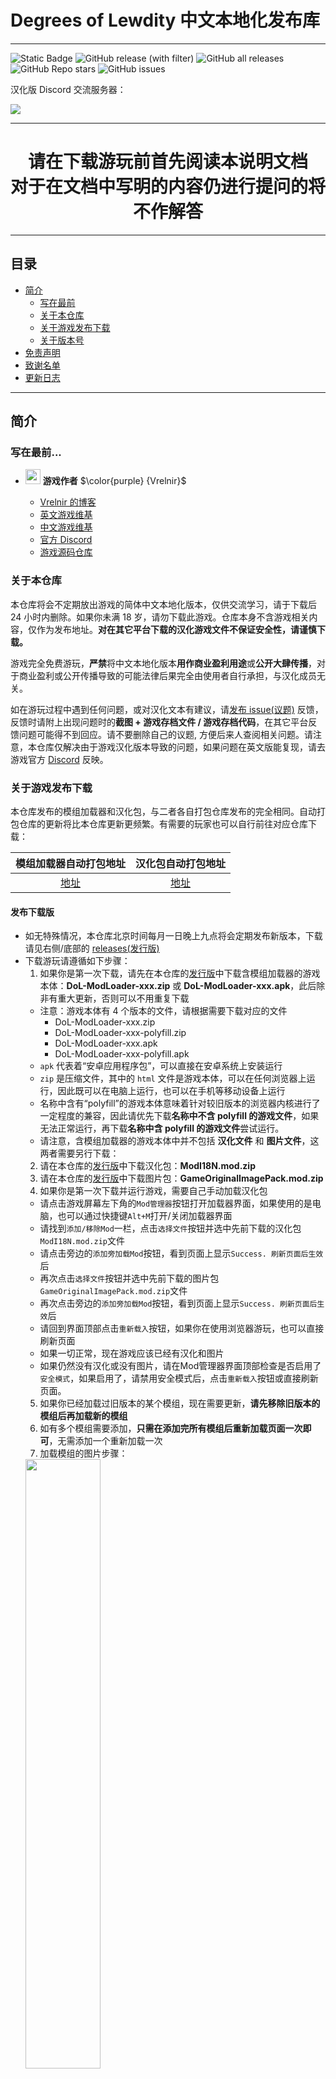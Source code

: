 # Degrees of Lewdity 中文本地化发布库

---
![Static Badge](https://img.shields.io/badge/Author-Vrelnir-purple?link=https%3A%2F%2Fvrelnir.blogspot.com%2F)
![GitHub release (with filter)](https://img.shields.io/github/v/release/Eltirosto/Degrees-of-Lewdity-Chinese-Localization?link=https%3A%2F%2Fgithub.com%2FEltirosto%2FDegrees-of-Lewdity-Chinese-Localization%2Freleases%2Flatest)
![GitHub all releases](https://img.shields.io/github/downloads/Eltirosto/Degrees-of-Lewdity-Chinese-Localization/total?link=https%3A%2F%2Fgithub.com%2FEltirosto%2FDegrees-of-Lewdity-Chinese-Localization%2Freleases%2Flatest)
![GitHub Repo stars](https://img.shields.io/github/stars/Eltirosto/Degrees-of-Lewdity-Chinese-Localization)
![GitHub issues](https://img.shields.io/github/issues-raw/Eltirosto/Degrees-of-Lewdity-Chinese-Localization)

汉化版 Discord 交流服务器：

[![](https://dcbadge.vercel.app/api/server/jVeyxwzkCt)](https://discord.gg/jVeyxwzkCt)

---

<div align="center">

# 请在下载游玩前首先阅读本说明文档<br>对于在文档中写明的内容仍进行提问的将不作解答

</div>

---

## 目录

* [简介](#简介)
  * [写在最前](#写在最前)
  * [关于本仓库](#关于本仓库)
  * [关于游戏发布下载](#关于游戏发布下载)
  * [关于版本号](#关于版本号)
* [免责声明](#免责声明)
* [致谢名单](#致谢名单)
* [更新日志](#更新日志)

---

## 简介
### 写在最前...
- <img decoding="async" src="https://gitgud.io/uploads/-/system/user/avatar/9096/avatar.png" width="24" alt=""> <b>游戏作者</b> $\color{purple} {Vrelnir}$

  - [Vrelnir 的博客][blog]
  - [英文游戏维基][wiki-en]
  - [中文游戏维基][wiki-cn]
  - [官方 Discord][discord]
  - [游戏源码仓库][gitgud]

### 关于本仓库

本仓库将会不定期放出游戏的简体中文本地化版本，仅供交流学习，请于下载后 24 小时内删除。如果你未满 18 岁，请勿下载此游戏。仓库本身不含游戏相关内容，仅作为发布地址。**对在其它平台下载的汉化游戏文件不保证安全性，请谨慎下载。**

游戏完全免费游玩，**严禁**将中文本地化版本**用作商业盈利用途**或**公开大肆传播**，对于商业盈利或公开传播导致的可能法律后果完全由使用者自行承担，与汉化成员无关。

如在游玩过程中遇到任何问题，或对汉化文本有建议，请[发布 issue(议题)][issues] 反馈，反馈时请附上出现问题时的**截图 + 游戏存档文件 / 游戏存档代码**，在其它平台反馈问题可能得不到回应。请不要删除自己的议题, 方便后来人查阅相关问题。请注意，本仓库仅解决由于游戏汉化版本导致的问题，如果问题在英文版能复现，请去游戏官方 [Discord][discord] 反映。

### 关于游戏发布下载

本仓库发布的模组加载器和汉化包，与二者各自打包仓库发布的完全相同。自动打包仓库的更新将比本仓库更新更频繁。有需要的玩家也可以自行前往对应仓库下载：

|    模组加载器自动打包地址    |    汉化包自动打包地址     |
|:---------------------:|:----------------:|
| [地址][modloader-build] | [地址][i18n-build] |

#### 发布下载版
- 如无特殊情况，本仓库北京时间每月一日晚上九点将会定期发布新版本，下载请见右侧/底部的 [releases(发行版)][releases-latest]
- 下载游玩请遵循如下步骤：
  1. 如果你是第一次下载，请先在本仓库的[发行版][releases-latest]中下载含模组加载器的游戏本体：__DoL-ModLoader-xxx.zip__ 或 __DoL-ModLoader-xxx.apk__，此后除非有重大更新，否则可以不用重复下载
    - 注意：游戏本体有 4 个版本的文件，请根据需要下载对应的文件
      - DoL-ModLoader-xxx.zip
      - DoL-ModLoader-xxx-polyfill.zip
      - DoL-ModLoader-xxx.apk
      - DoL-ModLoader-xxx-polyfill.apk
    - `apk` 代表着“安卓应用程序包”，可以直接在安卓系统上安装运行
    - `zip` 是压缩文件，其中的 `html` 文件是游戏本体，可以在任何浏览器上运行，因此既可以在电脑上运行，也可以在手机等移动设备上运行
    - 名称中含有“polyfill”的游戏本体意味着针对较旧版本的浏览器内核进行了一定程度的兼容，因此请优先下载**名称中不含 polyfill 的游戏文件**，如果无法正常运行，再下载**名称中含 polyfill 的游戏文件**尝试运行。
    - 请注意，含模组加载器的游戏本体中并不包括 __汉化文件__ 和 __图片文件__，这两者需要另行下载：
  2. 请在本仓库的[发行版][releases-latest]中下载汉化包：__ModI18N.mod.zip__
  3. 请在本仓库的[发行版][releases-latest]中下载图片包：__GameOriginalImagePack.mod.zip__
  4. 如果你是第一次下载并运行游戏，需要自己手动加载汉化包
    - 请点击游戏屏幕左下角的`Mod管理器`按钮打开加载器界面，如果使用的是电脑，也可以通过快捷键`Alt+M`打开/关闭加载器界面
    - 请找到`添加/移除Mod`一栏，点击`选择文件`按钮并选中先前下载的汉化包`ModI18N.mod.zip`文件
    - 请点击旁边的`添加旁加载Mod`按钮，看到页面上显示`Success. 刷新页面后生效`后
    - 再次点击`选择文件`按钮并选中先前下载的图片包`GameOriginalImagePack.mod.zip`文件
    - 再次点击旁边的`添加旁加载Mod`按钮，看到页面上显示`Success. 刷新页面后生效`后
    - 请回到界面顶部点击`重新载入`按钮，如果你在使用浏览器游玩，也可以直接刷新页面
    - 如果一切正常，现在游戏应该已经有汉化和图片
    - 如果仍然没有汉化或没有图片，请在Mod管理器界面顶部检查是否启用了`安全模式`，如果启用了，请禁用安全模式后，点击`重新载入`按钮或直接刷新页面。
  5. 如果你已经加载过旧版本的某个模组，现在需要更新，__请先移除旧版本的模组后再加载新的模组__
  6. 如有多个模组需要添加，__只需在添加完所有模组后重新加载页面一次即可__，无需添加一个重新加载一次
  7. 加载模组的图片步骤：<br>
  <img src=".data/1.jpg" width="50%" />
  <img src=".data/2.jpg" width="50%" />
  <img src=".data/3.jpg" width="50%" />


#### 在线游玩版
- 游戏发布时会自动部署到 [GitHub Pages][ghpages]
- 注意:
  - 在线版默认会自动加载汉化包与图片包，目前无法卸载
  - 在线版也可以从你的电脑/手机等设备**本地加载其它模组**，加载方法同[发布下载版](#发布下载版)中的第三步

### 关于版本号
汉化版本号的基本结构是 `chs-x.y.z`，如 `chs-1.7.1a`

游戏版本号的基本结构是 `{游戏版本号}-chs-{汉化版本号}`，如 `0.4.1.7-chs-1.7.1a`

汉化版本号的修改遵循如下规则：
1. `a` / `b` / `r` 分别代表：
  - `alpha`: 当前翻译率达到 100%, 可能有漏提取的文本，润色不充分
  - `beta`: 当前翻译率达到 100%, 没有漏提取的文本，润色不充分
  - `release`: 当前翻译率达到 100%, 没有漏提取的文本，已经充分润色
2. 如果游戏版本号发生破坏性更新：如 `0.4.1` => `0.4.2`, 或 `0.4` -> `0.5`，则汉化版本号重置，如：
  - `0.4.1.7-chs-1.7.1a` => `0.4.2.4-chs-1.0.0a`
3. 如果游戏版本号发生小修小补更新：如 `0.4.1.6` => `0.4.1.7`, 或 `0.4.2.0` => `0.4.2.5`，则汉化版本号第一位加一，如：
  - `0.4.2.4-chs-1.0.0a` => `0.4.2.5-chs-2.0.0-a`
4. 每月一号晚九点定期更新，则汉化版本号第二位加一，如：
  - `0.4.1.7-chs-1.6.0a` => `0.4.1.7-chs-1.7.0a`
5. 出现了导致游戏无法继续进行的恶性问题而临时更新，则汉化版本号末位加一，如：
  - `0.4.1.7-chs-1.7.0a` => `0.4.1.7-chs-1.7.1a`

### Star 数

[![Star History Chart](https://api.star-history.com/svg?repos=Eltirosto/Degrees-of-Lewdity-Chinese-Localization&type=Date)](https://star-history.com/#Eltirosto/Degrees-of-Lewdity-Chinese-Localization&Date)

---

## 免责声明

1. 汉化组认可且负责的汉化版唯一发布渠道为 GitHub（即本仓库），其余渠道均不受认可，汉化组也不对来自其他渠道的汉化版本出现或造成的问题负责。自非官方 GitHub 渠道获取的汉化版可能会被篡改，可能会造成不可预料的后果，请务必以 GitHub 渠道发布的汉化版为准。我们可能不会接受使用非官方发布版本的内容反馈。
2. 汉化组不对任何修改后的汉化版本负责，包括但不限于修改游戏本体 html 文件，使用可能改变游戏内容的模组，使用他人发布的整合包等；汉化组也不会为任何第三方发布的模组版/修改版/魔改版/整合包等背书或担保。请在反馈问题前检查游戏是否已被修改，若被修改请勿提交，我们可能不会接受使用修改版本的内容反馈。
3. 请尽量避免重复报告问题。自 `dol-0.4.1.7-chs-alpha1.2` 版本后，汉化版游戏首页均会含有当前汉化版本号，反馈问题时请确认自己正使用最新版本的汉化版，请不要提交过时版本中出现的问题。鉴于此，推荐使用 GitHub 的 `issue` 系统提交问题，在提交前请自行寻找 `closed issues` 中是否已存在相同问题。
4. 汉化组仅能忠实将原游戏内容以中文呈现，无法对原游戏内容做出更改，亦无法决定将来的内容变更或更新。一切有关更新计划、游戏机制、剧情、角色、世界观等方面的内容均以原作者 Vrelnir 为准。汉化组可能会收集有关问题并向 Vrelnir 反馈，但不做保证，也无法保证 Vrelnir 会回答。
5. 汉化组的职能仅限于汉化游戏文本，以及修复由汉化所导致的游戏问题。对汉化组人员提出的其他任何需求，汉化组方面均有权拒绝。
6. 本公告的最终解释权由汉化组享有，未尽事宜均以汉化组采取之行为为准。

---

## 致谢名单
请见 [致谢名单](CREDITS.md)

---

## 更新日志
<details>
<summary>点击展开</summary>

> 2024.06.13
> - 发布 `dol-0.5.0.5-chs-1.0.1a` 版
>   - 模组加载器更新至 v2.17.0-hotfix
>   - 修复了 v2.17.0 版本中存在的换行错位恶性 bug，该 bug 将导致许多 mod 加载出错，请玩家尽快从上一版本更新到当前版本
>   - 去除了错误添加的 NPC 名称性别差分
>   - 修复了一些其他已知问题
>   
> - 发布 `dol-0.5.0.5-chs-1.0.0a` 版
>   - 游戏本体更新至 v0.5.0.5
>   - 模组加载器更新至 v2.17.0
>   - 更改了汉化版本号的命名格式，以符合 SMV 标准
>   - 大幅优化了汉化模组的加载流程
>   - 统一了部分物品的汉化名称 [@issue-dc/32][issue-dc32]
>   - 修复了办公室场景遗漏的汉化文本 [@issue-dc/33][issue-dc33]
>   - 可能一劳永逸地修复了图片无法正常显示的问题 [@issue/323][issue323] [@issue/362][issue362]
>   - 修复了图片分离的问题 [@issue/332][issue332] [@issue/363][issue363]
>   - 修复了关于人行天桥的汉化问题 [@issue/365][issue365]
>   - 修复了关于综合征的汉化问题 [@issue/366][issue366]
>   - 修复了一些其他已知问题
> 
> 
> 2024.05.24
> - 发布 `dol-0.4.7.5-chs-alpha2.0.2` 版
>   - 修复了博物馆场景报错问题 [@issue/359][issue359]
>   - 修复了日志报错问题 [@issue/360][issue360] [@issue/361][issue361] [@issue-dc/31][issue-dc31]
>   - 修复了一些其他已知问题
>   
> 
> 2024.05.22
> - 发布 `dol-0.4.7.5-chs-alpha2.0.1` 版
>   - 修复了大量汉化错位导致无法显示汉化的问题，请重新下载含 ModLoader 的游戏本体 [@issue/353][issue353] [@issue/356][issue356] [@issue-dc/26][issue-dc26]
>   - 修复了部分遗漏的汉化内容 [@issue-dc/27][issue-dc27]
>   - 修复了 <<he>> 显示错误 [@issue-dc/28][issue-dc28]
>   - 修复了部分汉化问题 [@issue-dc/29][issue-dc29]
>   - 修复了属性/特质/成就文本缺失标点符号问题 [@issue-dc/30]
>   - 修复了一些其他已知问题
>   
> 
> 2024.05.11
> - 发布 `dol-0.4.7.5-chs-alpha2.0.0` 版
>   - **由于未知原因，polyfill.apk 无法正常启动，因此暂停止发行 polyfill.apk 至问题修复**
>   - 修复了图片包版本要求的警告信息 [@issue/349][issue349]
>   - 汉化了新的能力加减值 [@issue/350][issue350]
>   - 优化了罗宾相关的三处汉化细节 [@issue/354][issue354]
>   - 汉化了遗漏的售卖物文本 [@issue/355][issue355]
>   - 修复了幽灵遭遇战报错的问题 [@issue-dc/18][issue-dc18]
>   - 修复了药柜和服装显示英文的问题 [@issue-dc/19][issue-dc19]
>   - 修复了人名汉化修改的问题 [@issue-dc/23][issue-dc23]
>   - 修复了服装名称显示非汉化的问题 [@issue-dc/24][issue-dc24] [@issue-dc/25][issue-dc25]
>   - 修复了一些其他已知问题
> 
> 
> 2024.05.01
> - 发布 `dol-0.4.7.2-chs-alpha1.0.0` 版
>   - 游戏本体更新至 v0.4.7.2
>   - 优化了罗宾创伤线地下妓院对话 [@issue/333][issue333]
>   - 优化了罗宾异装线医务室剧情 [@issue/334][issue334]
>   - 汉化了狼窝相关漏抓状态文本 [@issue/337][issue337]
>   - 汉化了飞行员眼镜次要颜色中的原色 [@issue/338][issue338]
>   - 优化了罗宾一起洗澡剧情 [@issue/343][issue343]
>   - 修正了触手平原一处错误翻译 [@issue/345][issue345]
>   - 修复了一处翻译错字 [@issue/346][issue346]
>   - 优化了流浪狗收留所相关剧情的翻译 [@issue/347][issue347]
>   - 修复了耳史莱姆触手选择道路的翻译问题 [@issue-dc/17][issue-dc17]
>   - 修复了一些其他已知问题
> 
> 2024.04.10
> - 发布 `dol-0.4.6.7-chs-alpha2.0.0` 版
>   - **从当前版本开始，修改了汉化版本号在游戏内的显示方式，因此之前的旧版本存档升级到当前及以后的汉化版时会出现存档升级提示，为正常现象，点击确认即可**
>   - 游戏本体更新至 v0.4.6.7
>   - 修复了成就加点中初始纹身失效 [@issue/328][issue328]
>   - 修正了咖啡店露出的文本 [@issue/329][issue329]
>   - 修正了 NPC 属性增减的显示文本 [@issue-dc/16][issue-dc16]
>   - 修复了一些其他已知问题
> 
> 
> 2024.04.08
> - 发布 `dol-0.4.6.6-chs-alpha1.0.2` 版
>   - 模组加载器更新至 v2.16.2
>   - 修复了额外统计栏报错 [@issue/318][issue318] [@issue/320][issue320] [@issue/325][issue325]
>   - 修复了一处与悉尼在百货公司的剧情相关的报错 [@issue/319][issue319] [@issue-dc/11][issue-dc11]
>   - 汉化了开局成就加成中纹身下拉菜单的文本 [@issue/324][issue324]
>   - 修复了一处束缚状态下在神殿试炼时的报错 [@issue-dc/12][issue-dc12]
>   - 修复了特质界面报错 [@issue-dc/13][issue-dc13] [@issue-dc/15][issue-dc15]
>   - 修复了摄影工作室一处文本问题 [@issue-dc/14][issue-dc14]
>   - 修复了一些其他已知问题
> 
> 
> 2024.04.06
> - 发布 `dol-0.4.6.6-chs-alpha1.0.1` 版
>   - 修复了出门遇搭讪报错 [@issue/307][issue307]
>   - 修复了日志报错 [@issue/308][issue308] [@issue/313][issue313] [@issue/316][issue316]
>   - 修正了森林商店长筒袜的翻译 [@issue/310][issue310]
>   - 再次修正了教会分裂剧情中的一处文本 [@issue/304][issue304]
>   - 修复了栽赃惠特尼失败的剧情中出现报错 [@issue/312][issue312]
>   - 修复了额外统计栏报错 [@issue/314][issue314] [@issue-dc/20][issue-dc20]
>   - 修复了进入罗宾房间报错/触发罗宾给钱剧情报错 [@issue/311][issue311] [@issue-dc/10][issue-dc10]
>   - 汉化了成就加成页面提示 [@issue-dc/21][issue-dc21]
>   - 修复了一些其他已知问题
> 
>
> 2024.04.05
> - 发布 `dol-0.4.6.6-chs-alpha1.0.0` 版
>   - 游戏本体更新至 v0.4.6.6
>   - 模组加载器更新至 v2.16.1
>   - **从本次更新开始，汉化定期更新由原先的每周五晚上九点改为每月一号晚上九点；英文原版更新或紧急修复恶性错误除外。**
>   - 修正了与怀孕产寄生虫相关的文本漏译 [@issue/296][issue296]
>   - 统一了成人用品店的翻译 [@issue/299][issue299]
>   - 修正了两处汉化译文 [@issue/300][issue300]
>   - 统一了触手平原猫化行动译文 [@issue/301][issue301]
>   - 修正了摆摊抓窃贼译文错误 [@issue/302][issue302]
>   - 修正了怀孕作弊一处选项译文 [@issue/303][issue303]
>   - 修正了教会分裂剧情中一处译文 [@issue/304][issue304]
>   - 修正了罗宾剧情中两处译文 [@issue/305][issue305]
>   - 修正了惠特尼剧情中两处译文 [@issue-dc/9][issue-dc9]
>   - 修复了一些其他已知问题
>
>
> 2024.03.22
> - 发布 `dol-0.4.5.3-chs-alpha1.12.0` 版
>   - 修复了多处翻译问题 [@issue/295][issue295]
>   - 修复了一些其它已知问题
>
>
> 2024.03.15
> - 发布 `dol-0.4.5.3-chs-alpha1.11.0` 版
>   - 修复了与耳中史莱姆相关的遗漏翻译 [@issue/292][issue292]
>   - 修复了一些其他已知问题
>
>
> 2024.03.08
> - 发布 `dol-0.4.5.3-chs-alpha1.10.0` 版
>   - 修复了一处与服装相关的翻译问题 [@issue-dc/8][issue-dc8]
>   - 修复了一处与人称有关的翻译问题 [@issue/291][issue291]
>   - 修复了一些其他已知问题
>
>
> 2024.03.01
> - 发布 `dol-0.4.5.3-chs-alpha1.9.0` 版
>   - 推进润色进度至 53%
>   - 修复了一些其他已知问题
>
>
> 2024.02.28
> - 发布 `dol-0.4.5.3-chs-alpha1.8.1` 版
>   - 修复了一处与寄生虫相关的问题 [@issue/287][issue287] [@issue-dc/7][issue-dc7]
>   - 修正了妓院两处对话翻译 [@issue/288][issue288]
>   - 修正了触手平原回卧室的选项翻译 [@issue/289][issue289]
>
>
> 2024.02.23
> - 发布 `dol-0.4.5.3-chs-alpha1.8.0` 版
>   - 修复了服装特质“马术”和转化内在“雀斑”的汉化问题 [@issue/285][issue285]
>   - 修复了标题界面一处汉化错误 [@issue/286][issue286]
>   - 修复了一处约旦对凯拉尔称呼相关的问题 [@issue-dc/6][issue-dc6]
>   - 修复了一些其他已知问题
>
>
> 2024.02.16
> - 发布 `dol-0.4.5.3-chs-alpha1.7.0` 版
>   - 修复了聖誕節孤兒院劇情報錯 [@issue/283][issue283]
>   - 修复了穿不上服装部分的文本翻译[@issue-dc/3][issue-dc3]
>   - 修复了一处与幽灵有关的文本漏译[@issue-dc/4][issue-dc4]
>   - 修复了一处与暴露事件有关的文本翻译[@issue-dc/5][issue-dc5]
>   - 修复了一些其他已知问题
>
>
> 2024.02.10
> - 发布 `dol-0.4.5.3-chs-alpha1.6.0` 版
>   - 修复了部分野兽的称呼显示为 undefined 的问题 [@issue/276][issue276]
>   - 修复了岛屿绳索事件翻译 [@issue/277][issue277]
>   - 修复了古董“木制面具”的博物馆描述在汉化中的歧义 [@issue/279][issue279]
>   - 改进了与罗宾卿卿我我选项的翻译 [@issue-dc/1][issue-dc1]
>   - 改进了海岛、海盗事件的部分翻译 [@issue-dc/2][issue-dc2]
>   - 修复了一些其他已知问题
>
>
> 2024.02.02
> - 发布 `dol-0.4.5.3-chs-alpha1.5.0` 版
>   - 修复了镀金长矛翻译不一致的问题 [@issue/274][issue274]
>   - 修复了一些其他已知问题
>
>
> 2024.01.26
> - 发布 `dol-0.4.5.3-chs-alpha1.4.0` 版
>   - 模组加载器更新至 v2.16.0
>   - 修复了约旦跟踪事件报错 [@issue/264][issue264]
>   - 修复了孤儿院每日随机事件报错 [@issue/270][issue270]
>   - 修复了拥有耳中史莱姆时在咖啡馆打工出现的问题 [@issue/271][issue271]
>   - 修复了一些其他已知问题
>
>
> 2024.01.19
> - 发布 `dol-0.4.5.3-chs-alpha1.3.0` 版
>   - 模组加载器更新至 v2.13.7
>   - 再次修复了孤儿院报错 [@issue/263][issue263]
>   - 修复了耳中史莱姆相关的判断逻辑 [@issue/266][issue266]
>   - 修复了一些其他已知问题
>
>
> 2024.01.12
> - 发布 `dol-0.4.5.3-chs-alpha1.2.0` 版
>   - 模组加载器更新至 v2.13.6
>   - 修复了购买生发配方文本翻译错误 [@issue/258][issue258]
>   - 汉化了耳史在战斗中被唤醒的文本 [@issue/259][issue259]
>   - 修复了镜子发型选项报错 [@issue/260][issue260]
>   - 修复了孤儿院报错 [@issue/261][issue261]
>   - 修复了一些其他已知问题
>
>
> 2024.01.05
> - 发布 `dol-0.4.5.3-chs-alpha1.1.1` 版
>   - 紧急修复了神殿训练室的错误。
>
> - 发布 `dol-0.4.5.3-chs-alpha1.1.0` 版
>   - 模组加载器更新至 v2.13.3
>   - 汉化了忏悔室未汉化的英文单词 [@issue/245][issue245]
>   - 修复了性玩具图片不显示的问题 [@issue/246][issue246] [@issue/253][issue253]
>   - 修复了丸吞战斗界面报错的问题 [@issue/247][issue247] [@issue/251][issue251]
>   - 修复了衣柜服装名称未汉化的问题 [@issue/248][issue248]
>   - 修复了水烟馆汉化问题 [@issue/249][issue249]
>   - 修复了海报加载问题 [@issue/250][issue250]
>   - 汉化了耳中史莱姆特质 [@issue/254][issue254]
>   - 修复了海盗船“态度”链接问题 [@issue/256][issue256]
>   - 汉化了购买眼镜时未汉化链接 [@issue/257][issue257]
>   - 修复了一些其他已知问题
>
>
> 2023.12.29
> - 发布 `dol-0.4.5.3-chs-alpha1.0.2` 版
>   - 修复了汉化文本与游戏本体版本不一致的问题 [@issue/244][issue244]
>   - 修复了汉化文本中存在的一个致命问题 [@issue/243][issue243]
>
> - 发布 `dol-0.4.5.3-chs-alpha1.0.0` 版
>   - 游戏本体更新至 v0.4.5.3
>   - 模组加载器更新至 v2.13.2
>   - 修复了房间内药柜与性玩具图片丢失的问题 [@issue/233][issue233]
>   - 改进了幽灵分裂剧情的汉化文本 [@issue/237][issue237]
>   - 修复了岛上一处错字 [@issue/239][issue239]
>   - 改进了血月幽灵剧情对话的汉化文本 [@issue/241][issue241]
>   - 修复了一些其他已知问题
>
>
> 2023.12.08
> - 发布 `dol-0.4.3.3-chs-alpha2.5.0` 版
>   - 汉化了未汉化的药片名称 [@issue/224][issue224]
>   - 修复了统计部分错译 [@issue/225][issue225]
>   - 汉化了购买性玩具界面赠送对象的角色名称 [@issue/227][issue227]
>   - 改进了地下墓穴管道和电缆的翻译 [@issue/229][issue229]
>   -
>   - 模组加载器更新至 v2.11.7
>   - __从本次更新开始，为了减少更新时所需下载的内容体积(约 1/3)，以及为了让移动版用户避免相册被 12045 张游戏图标塞满，本仓库发布的含模组加载器的游戏本体(DoL-ModLoader-xxx.zip 与 DoL-ModLoader-xxx.apk)将不会内置游戏图片`img`文件夹，而是转为以加载模组的方式加载图片包`GameOriginalImagePack.mod.zip`，请玩家自行在本仓库的发行版中下载图片包并加载，且在此后除非游戏本体更新，否则不需要重复下载图片包，下载游玩请遵循以下步骤：__
>     1. 如果你是第一次下载，请先在本仓库的[发行版][releases-latest]中下载含模组加载器的游戏本体：__DoL-ModLoader-xxx.zip__ 或 __DoL-ModLoader-xxx.apk__，此后除非有重大更新，否则可以不用重复下载
>        - 注意：游戏本体有 4 个版本的文件，请根据需要下载对应的文件
>          - DoL-ModLoader-xxx.zip
>          - DoL-ModLoader-xxx-polyfill.zip
>          - DoL-ModLoader-xxx.apk
>          - DoL-ModLoader-xxx-polyfill.apk
>        - `apk` 代表着“安卓应用程序包”，可以直接在安卓系统上安装运行
>        - `zip` 是压缩文件，其中的 `html` 文件是游戏本体，可以在任何浏览器上运行，因此既可以在电脑上运行，也可以在手机等移动设备上运行
>        - 名称中含有“polyfill”的游戏本体意味着针对较旧版本的浏览器内核进行了一定程度的兼容，因此请优先下载**名称中不含 polyfill 的游戏文件**，如果无法正常运行，再下载**名称中含 polyfill 的游戏文件**尝试运行。
>        - 请注意，含模组加载器的游戏本体中并不包括 __汉化文件__ 和 __图片文件__，这两者需要另行下载：
>     2. 请在本仓库的[发行版][releases-latest]中下载汉化包：__ModI18N.mod.zip__
>     3. 请在本仓库的[发行版][releases-latest]中下载图片包：__GameOriginalImagePack.mod.zip__
>     4. 如果你是第一次下载并运行游戏，需要自己手动加载汉化包与图片包：
>        - 请点击游戏屏幕左下角的`Mod管理器`按钮打开加载器界面，如果使用的是电脑，也可以通过快捷键`Alt+M`打开/关闭加载器界面
>        - 请找到`添加/移除Mod`一栏，点击`选择文件`按钮并选中先前下载的汉化包`ModI18N.mod.zip`文件
>        - 请点击旁边的`添加旁加载Mod`按钮，看到页面上显示`Success. 刷新页面后生效`后
>        - 再次点击`选择文件`按钮并选中先前下载的图片包`GameOriginalImagePack.mod.zip`文件
>        - 再次点击旁边的`添加旁加载Mod`按钮，看到页面上显示`Success. 刷新页面后生效`后
>        - 请回到界面顶部点击`重新载入`按钮，如果你在使用浏览器游玩，也可以直接刷新页面
>        - 如果一切正常，现在游戏应该已经有汉化和图片
>        - 如果仍然没有汉化或没有图片，请在Mod管理器界面顶部检查是否启用了`安全模式`，如果启用了，请禁用安全模式后，点击`重新载入`按钮或直接刷新页面。
>     5. 如果你已经加载过旧版本的某个模组，现在需要更新，__请先移除旧版本的模组后再加载新的模组__
>     6. 如有多个模组需要添加，__只需在添加完所有模组后重新加载页面一次即可__，无需添加一个重新加载一次
>
>
> 2023.12.01
> - 发布 `dol-0.4.3.3-chs-alpha2.4.0` 版
>   - 模组加载器更新至 v2.8.11
>   - 修复了转化显示问题 [@issue/212][issue212]
>   - 修复了纹身显示问题 [@issue/213][issue213] [@issue/217][issue217] [@issue/218][issue218]
>   - 修复了一些其他已知问题
>   - 汉化了部分已知未汉化文本
>
>
> 2023.11.24
> - 发布 `dol-0.4.3.3-chs-alpha2.3.0` 版
>   - 模组加载器更新至 v2.8.9，优化了启动性能
>   - 修复了一些其他已知问题
>   - 汉化了部分已知未汉化文本
>
>
> 2023.11.20
> - 汉化包更新 `0.4.3.3-chs-alpha2.2.3-pre`
>   - 改进了汉化包性能 [@issue/203][issue203]
>
>
> 2023.11.19
> - 汉化包更新 `0.4.3.3-chs-alpha2.2.2-pre`
>   - 修复了起床套装名称显示错误 [@issue/204][issue204] [@issue/206][issue206] [@issue/208][issue208] [@issue/210][issue210]
>   - 改进了成就提示汉化 [@issue/207][issue207]
>   - 修复了建设孤儿院阁楼厨房时的剧情文字错误 [@issue/209][issue209]
>
>
> 2023.11.18
> - 发布 `dol-0.4.3.3-chs-alpha2.2.1` 版
>   - 为汉化包添加了汉化版本号
>   - 在线版提供普通模式和兼容模式两种不同类型，可以根据自身设备选择不同的类型
>   - 修复了由于脚本问题导致的汉化失效问题 [@issue/200][issue200] [@issue/201][issue201]
>   - 修复了一些其他已知问题
>   - 汉化了部分已知未汉化文本
>
>
> 2023.11.17
> - 发布 `dol-0.4.3.3-chs-alpha2.2.0` 版
>   - __从本次更新开始将使用基于 [ModLoader][modloader] 的[新版汉化方式][issue32-comment]__，游玩请遵循如下步骤：
>     1. 如果你是第一次下载，请先在本仓库的[发行版][releases-latest]中下载含模组加载器的游戏本体：__DoL-ModLoader-xxx.zip__ 或 __DoL-ModLoader-xxx.apk__，此后除非有重大更新，否则可以不用重复下载
>        - 注意：游戏本体有 4 个版本的文件，请根据需要下载对应的文件
>          - DoL-ModLoader-xxx.zip
>          - DoL-ModLoader-xxx-polyfill.zip
>          - DoL-ModLoader-xxx.apk
>          - DoL-ModLoader-xxx-polyfill.apk
>        - `apk` 代表着“安卓应用程序包”，可以直接在安卓系统上安装运行
>        - `zip` 是压缩文件，其中的 `html` 文件是游戏本体，可以在任何浏览器上运行，因此既可以在电脑上运行，也可以在手机等移动设备上运行
>        - 名称中含有“polyfill”的游戏本体意味着针对较旧版本的浏览器内核进行了一定程度的兼容，因此请优先下载**名称中不含 polyfill 的游戏文件**，如果无法正常运行，再下载**名称中含 polyfill 的游戏文件**尝试运行。
>     2. 请在本仓库的[发行版][releases-latest]中下载汉化包：__ModI18N.mod.zip__
>     3. 如果你是第一次下载并运行游戏，需要自己手动加载汉化包：
>         - 请点击游戏屏幕左下角的`Mod管理器`按钮打开加载器界面，如果使用的是电脑，也可以通过快捷键`Alt+M`打开/关闭加载器界面
>         - 请找到`添加/移除Mod`一栏，点击`选择文件`按钮并选中先前下载的汉化包`ModI18N.mod.zip`文件
>         - 请点击旁边的`添加旁加载Mod`按钮，看到页面上显示`Success. 刷新页面后生效`后
>         - 请回到界面顶部点击`重新载入`按钮，如果你在使用浏览器游玩，也可以直接刷新页面
>         - 如果一切正常，现在游戏应该已经汉化
>     4. 如果你已经加载过旧版本的汉化包，现在需要更新，步骤同上
>     5. 如果你想要加载其它模组，步骤同上
>   - 修复了神殿找堕落悉尼多字 [@issue/193][issue193]
>   - 修复了高违规储物柜事件找老师漏字 [@issue/195][issue195]
>   - 修复了在debug模式下的战斗中出现<<actionsman>>报错 [@issue/196][issue196]
>   - 修复了一些其他已知问题
>   - 汉化了部分已知未汉化文本
>
>
> 2023.11.11
> - 发布 `dol-0.4.3.3-chs-alpha2.1.2` 版
>   - 修复了惠特尼霸凌孤儿时出现的问题 [@issue/189][issue189]
>   - 进一步修复了汉化脚本的问题 [@issue/190][issue190]
>   - 修复了悉尼堕落线文本错字 [@issue/191][issue191]
>
>
> 2023.11.10
> - 发布 `dol-0.4.3.3-chs-alpha2.1.1` 版
>   - 修复了汉化脚本的问题 [@issue/186][issue186] [@issue/187][issue187]
>
> - 发布 `dol-0.4.3.3-chs-alpha2.1.0` 版
>   - 补充汉化了孤儿院布告板海报 [@issue/170][issue170]
>   - 修复了服装店新增眼镜名称 [@issue/171][issue171]
>   - 补充汉化了战斗文本 [@issue/173][issue173]
>   - 补充汉化了成人用品店入店文本 [@issue/174][issue174]
>   - 改进了寄生虫笔记本部分名词 [@issue/175][issue175]
>   - 改进了悉尼柜台奶昔互动文本 [@issue/176][issue176]
>   - 修复了拒绝交钱时贝利台词 [@issue/178][issue178]
>   - 修复了查里工作部分选项文本 [@issue/181][issue181]
>   - 修复了罗宾首次纳入文本错误 [@issue/183][issue183]
>   - 修复了艾利克斯怀孕相关文本 [@issue/184][issue184]
>   - 修复了一些其他已知问题
>   - 汉化了部分已知未汉化文本
>
>
> 2023.11.04
> - 发布 `dol-0.4.3.3-chs-alpha2.0.1` 版
>   - 删除了悉尼承诺仪式多字 [@issue/156][issue156]
>   - 补充汉化了兽性未汉化内容 [@issue/157][issue157] [issue/169][issue169]
>   - 删除了神庙晋升仪式多字 [@issue/158][issue158]
>   - 修复了成人用品店的報错 [@issue/159][issue159]
>   - 修复了神庙回廊及态度选项报错 [@issue/161][issue161]
>   - 改进了英语剧演出文本 [@issue/163][issue163]
>   - 改进了黑客交谈文本 [@issue/164][issue164]
>   - 改进了神殿忏悔室文本 [@issue/165][issue165]
>   - 补充汉化了幽灵战斗文本 [@issue/166][issue166]
>   - 修复了神殿回廊报错 [issue/167][issue167]
>   - 补充汉化了幽灵战斗文本 [issue/168][issue168]
>   - 修复了一些其他已知问题
>   - 汉化了部分已知未汉化文本
>
>
> 2023.11.03
> - 发布 `dol-0.4.3.3-chs-alpha2.0.0` 版
>   - 修复了窥视罗宾房间报错 [@issue/144][issue144]
>   - 改进了统计栏中对衣服的描述 [@issue/149][issue149]
>   - 修复了悉尼表白词的微小错误 [@issue/151][issue151]
>   - 修复了PC高潮描述文本細微錯誤 [@issue/153][issue153]
>   - 修复了遭遇战埋胸文本漏字的问题 [@issue/154][issue154]
>   - 修复了一些其他已知问题
>   - 汉化了部分已知未汉化文本
>
> - 游戏本体更新至 `0.4.3.3` 版本
>   - 初步汉化完成 `dol-0.4.3.3-chs-alpha2.0.0-pre` 版
>
>
> 2023.11.02
> - 游戏本体更新至 `0.4.3.2` 版本
>   - 初步汉化完成 `dol-0.4.3.2-chs-alpha1.0.0-pre` 版
>   - 初步汉化完成 `dol-0.4.3.2-chs-alpha1.0.1-pre` 版
>
>
> 2023.11.01
> - 游戏本体更新至 `0.4.3.1` 版本
>
>
> 2023.10.27
> - 发布 `dol-0.4.2.7-chs-alpha4.3.0` 版
>   - 修复了npc性别滑块设置中间文本出错问题[@issue/139][issue139]
>   - 修复了染眉颜色选项未汉化的问题[@issue/140][issue140]
>   - 修复了一些其他已知问题
>   - 汉化了部分已知未汉化文本
>
>
> 2023.10.20
> - 发布 `dol-0.4.2.7-chs-alpha4.2.1` 版
>   - 修复了无法查看属性的报错 [@issue/133][issue133] [@issue/134][issue134] [@issue/135][issue135] [@issue/136][issue136] [@issue/137][issue137] [@issue/138][issue138]
>
> - 发布 `dol-0.4.2.7-chs-alpha4.2.0` 版
>   - 修复了男女更衣室的人称代词问题 [@issue/124][issue124]
>   - 翻译了设置中未翻译的米奇黑客文本 [@issue/125][issue125]
>   - 修复了成人用品店中一处文本错字 [@issue/127][issue127]
>   - 翻译了战斗挣扎选项中一处未翻译文本 [@issue/128][issue128]
>   - 翻译了技能判定一处未翻译文本 [@issue/129][issue129]
>   - 改进了性行为相关一处文本措辞 [@issue/130][issue130]
>   - 修复一处与怀孕相关的问题 [@issue/131][issue131]
>   - 修复圣诞演出中一处文本错字 [@issue/132][issue132]
>   - 修复了一些其他已知问题
>   - 汉化了部分已知未汉化文本
>
>
> 2023.10.15
> - 因用户流量过大，停止使用 Netlify 镜像部署在线版，以后将仅用 [GitHub Pages][ghpages] 部署在线版
>
>
> 2023.10.13
> - 发布 `dol-0.4.2.7-chs-alpha4.1.0` 版
>   - 修复了多瑙河街豪宅敲門打工報錯的问题 [@issue/115][issue115]
>   - 修复了更衣室伏击梅森报错的问题 [@issue/116][issue116]
>   - 改进了卡在墙壁的错误翻译 [@issue/117][issue117]
>   - 修复了奶牛農場的文本報錯 [@issue/118][issue118]
>   - 修复了学校泳池男更衣室与角色交互报错 [@issue/121][issue121]
>   - 修复了一处汉化文本错误 [@issue/122][issue122]
>   - 修复了森林裡和黃蜂的場景報錯的问题 [@issue/123][issue123]
>   - 修复了一些其他已知问题
>   - 汉化了部分已知未汉化文本
>
>
> 2023.10.09
> - 发布 `dol-0.4.2.7-chs-alpha4.0.0` 版
>   - 游戏本体更新至 `0.4.2.7` 版本
>   - __从本次更新开始安卓版的信息将基于[作者发布的安卓版][android]，因此 `dol-0.4.2.7-chs-alpha4.0.0.apk` 将不会覆盖更新 `dol-0.4.2.6-chs-alpha3.0.1.apk` 及先前的版本，请在更新前提前导出存档并迁移安卓应用__ [@issue/104][issue104]
>   -
>   - 汉化了安卓版本中使用返回键退出游戏时的英文提示 [@issue/84][issue84]
>   - __修复了部分情况下，旧版 Webview2 无法正确加载汉化版的部分问题 [@issue/98][issue98]__
>   - 修复与神殿相关的问题 [@issue/101][issue101] [@issue/107][issue107] [@issue/108][issue108]
>   - 修复与悉尼和贞操带相关的问题 [@issue/102][issue102] [@issue/106][issue106]
>   - 修复与购买服装相关的问题 [@issue/103][issue103] [@issue/109][issue109] [@issue/112][issue112]
>   - 修复左右手写错的问题 [@issue/110][issue110]
>   - __注：对于在新旧版本间反复载入导出存档可能会导致如 [@issue/111][issue111] 的问题，解决方案请参考评论。__
>   - 修复了由于语法不匹配导致的与战斗文本相关的一系列问题 [@issue/113][issue113]
>   - 修复了一些其他已知问题
>   - 汉化了部分已知未汉化文本
> - 修改本仓库更新日志时间线为倒序排列 [@issue/105][issue105]
>
>
> 2023.10.06
> - 发布 `dol-0.4.2.6-chs-alpha3.0.1` 版
>   - 修复了事件跳转错误 [@issue/99][issue99] [@issue/100][issue100]
>   - 修复了一些其他已知问题
>
>
> 2023.10.06
> - 发布 `dol-0.4.2.6-chs-alpha3.0.0` 版
>   - 游戏本体更新至 `0.4.2.6` 版本
>   - 使用汉化版首页横幅
>   - 修复了有关身体涂鸦无法正确调用 text 文件中的图片问题 [@issue/48][issue48]
>   - 修复了全角引号导致的几处错误 [@issue/77][issue77] [@issue/78][issue78]
>   - 汉化了历史考试时老师的名称 [@issue/83][issue83] [@issue/91][issue91]
>   - 修正了帮助主管处的汉化错误 [@issue/86][issue86]
>   - 修复了猫转化战斗文本的问题 [@issue/87][issue87]
>   - 修复了照镜子时的问题 [@issue/88][issue88] [@issue/93][issue93]
>   - 修复了理发店约会时的问题 [@issue/89][issue89]
>   - 修改了货物售卖处的翻译问题 [@issue/92][issue92]
>   - 汉化了学校蠕虫战斗的文本 [@issue/94][issue94]
>   - 修复了罗宾异装任务的问题 [@issue/95][issue95]
>   - 汉化了幽灵部分遗漏文本 [@issue/97][issue97]
>   - 修复了一些其他已知问题
>   - 汉化了部分已知未汉化文本
>
>
> 2023.09.29
> - 发布 `dol-0.4.1.7-chs-alpha1.7.1` 版
>   - 修复了 `alpha1.7.0` 无法加载旧存档的问题 [@issue/76][issue76]
>
>
> 2023.09.29
> - 发布 `dol-0.4.1.7-chs-alpha1.7.0` 版
>   - 翻译了部分未翻译文本 [@issue/68][issue68] [@issue/69][issue69] [@issue/71][issue71]
>   - 改进了部分翻译文本 [@issue/70][issue70] [@issue/72][issue72] [@issue/73][issue73]
>   - 修复了部分错字别字 [@issue/74][issue74]
>   - 修复了一些其他已知问题
>   - 汉化了部分已知未汉化文本
>
>
> 2023.09.22
> - 发布 `dol-0.4.1.7-chs-alpha1.6.0` 版
>   - 修复了万圣节惠特尼文本缺失问题 [@issue/53][issue53]
>   - 修复了圣诞表演排练剧情文本错误 [@issue/54][issue54]
>   - 修复了与<span>标签缺失有关的一系列问题 [@issue/55][issue55] [@issue/56][issue56] [@issue/58][issue58] [@issue/59][issue59] [@issue/63][issue63]
>   - 修改了惠特尼周日拼酒事件中的文本 [@issue/60][issue60] [@issue/61][issue61]
>   - 修改了农场帮艾利克斯收快递的文本 [@issue/64][issue64]
>   - 修复了生下金属触手后，点击查看笔记本报错 [@issue/65][issue65]
>   - 修复了荒原搜索中的文本问题 [@issue/66][issue66]
>   - 修复了一些其他已知问题
>   - 汉化了部分已知未汉化文本
>
>
> 2023.09.17
> - 发布 `dol-0.4.1.7-chs-alpha1.5.1` 版
>   - 修复了与悉尼卿卿我我过程中偶尔会触发通用对话的问题 [@issue/50][issue50]
>   - 修复了孤儿院浴室用榨乳器榨乳报错 [@issue/51][issue51]
>   - 修复了在舞蹈室更换舞蹈服报错 [@issue/52][issue52]
>   - 修复了更换恋爱对象导致红心消失的问题
>   - 修复了一些其他已知问题
>   - 汉化了部分已知未汉化文本
>
>
> 2023.09.15
> - 发布 `dol-0.4.1.7-chs-alpha1.5.0` 版
>   - 修复了堕落悉尼在带有贞操带情况下在神殿卿卿我我时概率触发报错 [@issue/44][issue44]
>   - 修复了与罗宾卿卿我我过程中偶尔会触发通用对话的问题 [@issue/45][issue45]
>   - 修复了在神殿遇到非自愿战斗中报错的问题 [@issue/46][issue46] [@issue/49][issue49]
>   - 修复了一些其他已知问题
>   - 汉化了部分已知未汉化文本
>
>
> 2023.09.10
> - 发布 `dol-0.4.1.7-chs-alpha1.4.1` 版
>   - 修复了酒吧接受米奇委托时报错 [@issue/41][issue41]
>   - 修复了在神殿与悉尼卿卿我我时报错 [@issue/42][issue42]
>   - 统一了成就和成就加点中的翻译 [@issue/43][issue43]
>   - 修复了一些其他已知问题
>   - 汉化了部分已知未汉化文本
>
>
> 2023.09.08
> - 发布 `dol-0.4.1.7-chs-alpha1.4.0` 版
>   - 修改了对专有名词的过度翻译 [@issue/28][issue28]
>   - 汉化了种田时的英文文本 [@issue/29][issue29]
>   - 修改了“Athletics”一词汉化为“运动” [@issue/31][issue31]
>   - 汉化了人体餐盘的英文文本 [@issue/34][issue34]
>   - 修改了科学课迟到的错误翻译 [@issue/35][issue35]
>   - 修改了礼顿留堂事件的汉化文本 [@issue/36][issue36]
>   - 汉化了贞操带相关文本 [@issue/38][issue38]
>   - 修复了一些其他已知问题
>   - 汉化了部分已知未汉化文本
>
>
> 2023.09.01
> - 发布 `dol-0.4.1.7-chs-alpha1.3.0` 版
>   - 汉化了一系列内容如下: [@issue/24][issue24]
>     - 汉化了侧栏衣服及描述
>     - 汉化了新存档初始套装名称
>     - 汉化了衣柜服装编辑器
>     - 汉化了衣柜更衣时错误信息
>     - 汉化了社交页面 NPC 名称、称号、描述即属性
>   - 修复了一些其他已知问题
>   - 汉化了部分已知未汉化文本
>
>
> 2023.08.31
> - 将汉化版同步部署为可在线游玩 / 作为应用安装到本地的 PWA [@issue/22][issue22]
>   - [GitHub Pages][ghpages] / [Netlify][netlify]
>
>
> 2023.08.29
> - 发布 `dol-0.4.1.7-chs-slpha1.2.5` 版
>   - 修复了角色栏报错的问题 [@issue/20][issue20]
>   - 修复了图书馆借书报错的问题 [@issue/21][issue21]
>   - 修复了一些其他已知问题
>
>
> 2023.08.28
> - 发布 `dol-0.4.1.7-chs-alpha1.2.4` 版
>   - 修复了理发店报错的问题 [@issue/14][issue14] [@issue/18][issue18]
>   - 修复了与子女互动的问题 [@issue/15][issue15]
>   - 修改了实验室文本的汉化 [@issue/16][issue16]
>   - 修复了初始套装显示问题 [@issue/17][issue17]
>   - 修复了部分已知问题
>
>
> 2023.08.27
> - 发布 `dol-0.4.1.7-chs-alpha1.2.3` 版
>   - 修复了初始化人物时使用成就加点报错的问题 [@issue/13][issue13]
>   - 修复了部分已知问题
>
>
> 2023.08.26
> - 发布 `dol-0.4.1.7-chs-alpha1.2.2` 版
>   - 修复了部分颜色描述问题
>   - 修复了部分文本描述问题
>
>
> 2023.08.26
> - 发布 `dol-0.4.1.7-chs-alpha1.2.1` 版
>   - 修复了与镜子相关的问题 [@issue/12][issue12]
>   - 修复了其它几处已知问题
>
>
> 2023.08.25
> - 发布 `dol-0.4.1.7-chs-alpha1.2` 版
>   - 汉化了游戏开局睡衣名称 [@issue/5][issue5]
>   - 修改了两处文本汉化 [@issue/7][issue7]
>   - 汉化了博物馆温特说的话 [@issue/9][issue9]
>   - 修复了一些其他已知问题
>   - 补充了一些其他已知未汉化内容
>
>
> 2023.08.21
> - 发布 `dol-0.4.1.7-chs-alpha1.1` 版
>   - 修复了衣柜一系列操作报错的问题 [@issue/2][issue2]
>   - 修复了幽灵战斗报错的问题 [@issue/3][issue3]
>
>
> 2023.08.21
> - 发布 `dol-0.4.1.7-chs-alpha1.0` 版
>   - 初步完成已提取文本的汉化，尚有部分文本未提取，汉化润色不充分

</details>

[blog]: https://vrelnir.blogspot.com/
[wiki-en]: https://degreesoflewdity.miraheze.org/wiki
[wiki-cn]: https://degreesoflewditycn.miraheze.org/wiki
[gitgud]: https://gitgud.io/Vrelnir/degrees-of-lewdity/-/tree/master/
[discord]: https://discord.gg/VznUtEh
[github-dol]: https://github.com/Eltirosto/Degrees-of-Lewdity-Chinese-Localization/
[github-we]: https://github.com/Eltirosto/Degrees-of-Lewdity-World-Expansion-Chinese-Localization/
[ghpages]: https://eltirosto.github.io/Degrees-of-Lewdity-Chinese-Localization/
[netlify]: https://graceful-starlight-97b8ae.netlify.app/
[android]: https://vrelnir.blogspot.com/?zx=a843afdd9c310383
[releases-latest]: https://github.com/Eltirosto/Degrees-of-Lewdity-Chinese-Localization/releases/latest
[modloader]: https://github.com/Lyoko-Jeremie/sugarcube-2-ModLoader
[modloader-build]: https://github.com/Lyoko-Jeremie/DoLModLoaderBuild
[i18n-mod]: https://github.com/Lyoko-Jeremie/Degrees-of-Lewdity_Mod_i18nMod
[i18n-build]: https://github.com/NumberSir/DoL-I18n-Build
[issues]: https://github.com/Eltirosto/Degrees-of-Lewdity-Chinese-Localization/issues/new/choose

[issue32-comment]: https://github.com/Eltirosto/Degrees-of-Lewdity-Chinese-Localization/issues/32#issuecomment-1754443351

[issue2]: https://github.com/Eltirosto/Degrees-of-Lewdity-Chinese-Localization/issues/2
[issue3]: https://github.com/Eltirosto/Degrees-of-Lewdity-Chinese-Localization/issues/3
[issue5]: https://github.com/Eltirosto/Degrees-of-Lewdity-Chinese-Localization/issues/5
[issue7]: https://github.com/Eltirosto/Degrees-of-Lewdity-Chinese-Localization/issues/7
[issue9]: https://github.com/Eltirosto/Degrees-of-Lewdity-Chinese-Localization/issues/9
[issue12]: https://github.com/Eltirosto/Degrees-of-Lewdity-Chinese-Localization/issues/12
[issue13]: https://github.com/Eltirosto/Degrees-of-Lewdity-Chinese-Localization/issues/13
[issue14]: https://github.com/Eltirosto/Degrees-of-Lewdity-Chinese-Localization/issues/14
[issue15]: https://github.com/Eltirosto/Degrees-of-Lewdity-Chinese-Localization/issues/15
[issue16]: https://github.com/Eltirosto/Degrees-of-Lewdity-Chinese-Localization/issues/16
[issue17]: https://github.com/Eltirosto/Degrees-of-Lewdity-Chinese-Localization/issues/17
[issue18]: https://github.com/Eltirosto/Degrees-of-Lewdity-Chinese-Localization/issues/18
[issue20]: https://github.com/Eltirosto/Degrees-of-Lewdity-Chinese-Localization/issues/20
[issue21]: https://github.com/Eltirosto/Degrees-of-Lewdity-Chinese-Localization/issues/21
[issue22]: https://github.com/Eltirosto/Degrees-of-Lewdity-Chinese-Localization/issues/22
[issue24]: https://github.com/Eltirosto/Degrees-of-Lewdity-Chinese-Localization/issues/24
[issue28]: https://github.com/Eltirosto/Degrees-of-Lewdity-Chinese-Localization/issues/28
[issue29]: https://github.com/Eltirosto/Degrees-of-Lewdity-Chinese-Localization/issues/29
[issue31]: https://github.com/Eltirosto/Degrees-of-Lewdity-Chinese-Localization/issues/31
[issue32]: https://github.com/Eltirosto/Degrees-of-Lewdity-Chinese-Localization/issues/32
[issue34]: https://github.com/Eltirosto/Degrees-of-Lewdity-Chinese-Localization/issues/34
[issue35]: https://github.com/Eltirosto/Degrees-of-Lewdity-Chinese-Localization/issues/35
[issue36]: https://github.com/Eltirosto/Degrees-of-Lewdity-Chinese-Localization/issues/36
[issue38]: https://github.com/Eltirosto/Degrees-of-Lewdity-Chinese-Localization/issues/38
[issue41]: https://github.com/Eltirosto/Degrees-of-Lewdity-Chinese-Localization/issues/41
[issue42]: https://github.com/Eltirosto/Degrees-of-Lewdity-Chinese-Localization/issues/42
[issue43]: https://github.com/Eltirosto/Degrees-of-Lewdity-Chinese-Localization/issues/43
[issue44]: https://github.com/Eltirosto/Degrees-of-Lewdity-Chinese-Localization/issues/44
[issue45]: https://github.com/Eltirosto/Degrees-of-Lewdity-Chinese-Localization/issues/45
[issue46]: https://github.com/Eltirosto/Degrees-of-Lewdity-Chinese-Localization/issues/46
[issue48]: https://github.com/Eltirosto/Degrees-of-Lewdity-Chinese-Localization/issues/48
[issue49]: https://github.com/Eltirosto/Degrees-of-Lewdity-Chinese-Localization/issues/49
[issue50]: https://github.com/Eltirosto/Degrees-of-Lewdity-Chinese-Localization/issues/50
[issue51]: https://github.com/Eltirosto/Degrees-of-Lewdity-Chinese-Localization/issues/51
[issue52]: https://github.com/Eltirosto/Degrees-of-Lewdity-Chinese-Localization/issues/52
[issue53]: https://github.com/Eltirosto/Degrees-of-Lewdity-Chinese-Localization/issues/53
[issue54]: https://github.com/Eltirosto/Degrees-of-Lewdity-Chinese-Localization/issues/54
[issue55]: https://github.com/Eltirosto/Degrees-of-Lewdity-Chinese-Localization/issues/55
[issue56]: https://github.com/Eltirosto/Degrees-of-Lewdity-Chinese-Localization/issues/56
[issue58]: https://github.com/Eltirosto/Degrees-of-Lewdity-Chinese-Localization/issues/58
[issue59]: https://github.com/Eltirosto/Degrees-of-Lewdity-Chinese-Localization/issues/59
[issue60]: https://github.com/Eltirosto/Degrees-of-Lewdity-Chinese-Localization/issues/60
[issue61]: https://github.com/Eltirosto/Degrees-of-Lewdity-Chinese-Localization/issues/61
[issue63]: https://github.com/Eltirosto/Degrees-of-Lewdity-Chinese-Localization/issues/63
[issue64]: https://github.com/Eltirosto/Degrees-of-Lewdity-Chinese-Localization/issues/64
[issue65]: https://github.com/Eltirosto/Degrees-of-Lewdity-Chinese-Localization/issues/65
[issue66]: https://github.com/Eltirosto/Degrees-of-Lewdity-Chinese-Localization/issues/66
[issue68]: https://github.com/Eltirosto/Degrees-of-Lewdity-Chinese-Localization/issues/68
[issue69]: https://github.com/Eltirosto/Degrees-of-Lewdity-Chinese-Localization/issues/69
[issue70]: https://github.com/Eltirosto/Degrees-of-Lewdity-Chinese-Localization/issues/70
[issue71]: https://github.com/Eltirosto/Degrees-of-Lewdity-Chinese-Localization/issues/71
[issue72]: https://github.com/Eltirosto/Degrees-of-Lewdity-Chinese-Localization/issues/72
[issue73]: https://github.com/Eltirosto/Degrees-of-Lewdity-Chinese-Localization/issues/73
[issue74]: https://github.com/Eltirosto/Degrees-of-Lewdity-Chinese-Localization/issues/74
[issue76]: https://github.com/Eltirosto/Degrees-of-Lewdity-Chinese-Localization/issues/76
[issue77]: https://github.com/Eltirosto/Degrees-of-Lewdity-Chinese-Localization/issues/77
[issue78]: https://github.com/Eltirosto/Degrees-of-Lewdity-Chinese-Localization/issues/78
[issue83]: https://github.com/Eltirosto/Degrees-of-Lewdity-Chinese-Localization/issues/83
[issue84]: https://github.com/Eltirosto/Degrees-of-Lewdity-Chinese-Localization/issues/84
[issue86]: https://github.com/Eltirosto/Degrees-of-Lewdity-Chinese-Localization/issues/86
[issue87]: https://github.com/Eltirosto/Degrees-of-Lewdity-Chinese-Localization/issues/87
[issue88]: https://github.com/Eltirosto/Degrees-of-Lewdity-Chinese-Localization/issues/88
[issue89]: https://github.com/Eltirosto/Degrees-of-Lewdity-Chinese-Localization/issues/89
[issue91]: https://github.com/Eltirosto/Degrees-of-Lewdity-Chinese-Localization/issues/91
[issue92]: https://github.com/Eltirosto/Degrees-of-Lewdity-Chinese-Localization/issues/92
[issue93]: https://github.com/Eltirosto/Degrees-of-Lewdity-Chinese-Localization/issues/93
[issue94]: https://github.com/Eltirosto/Degrees-of-Lewdity-Chinese-Localization/issues/94
[issue95]: https://github.com/Eltirosto/Degrees-of-Lewdity-Chinese-Localization/issues/95
[issue97]: https://github.com/Eltirosto/Degrees-of-Lewdity-Chinese-Localization/issues/97
[issue98]: https://github.com/Eltirosto/Degrees-of-Lewdity-Chinese-Localization/issues/98
[issue99]: https://github.com/Eltirosto/Degrees-of-Lewdity-Chinese-Localization/issues/99
[issue100]: https://github.com/Eltirosto/Degrees-of-Lewdity-Chinese-Localization/issues/100
[issue101]: https://github.com/Eltirosto/Degrees-of-Lewdity-Chinese-Localization/issues/101
[issue102]: https://github.com/Eltirosto/Degrees-of-Lewdity-Chinese-Localization/issues/102
[issue103]: https://github.com/Eltirosto/Degrees-of-Lewdity-Chinese-Localization/issues/103
[issue104]: https://github.com/Eltirosto/Degrees-of-Lewdity-Chinese-Localization/issues/104
[issue105]: https://github.com/Eltirosto/Degrees-of-Lewdity-Chinese-Localization/issues/105
[issue106]: https://github.com/Eltirosto/Degrees-of-Lewdity-Chinese-Localization/issues/106
[issue107]: https://github.com/Eltirosto/Degrees-of-Lewdity-Chinese-Localization/issues/107
[issue108]: https://github.com/Eltirosto/Degrees-of-Lewdity-Chinese-Localization/issues/108
[issue109]: https://github.com/Eltirosto/Degrees-of-Lewdity-Chinese-Localization/issues/109
[issue110]: https://github.com/Eltirosto/Degrees-of-Lewdity-Chinese-Localization/issues/110
[issue111]: https://github.com/Eltirosto/Degrees-of-Lewdity-Chinese-Localization/issues/111
[issue112]: https://github.com/Eltirosto/Degrees-of-Lewdity-Chinese-Localization/issues/112
[issue113]: https://github.com/Eltirosto/Degrees-of-Lewdity-Chinese-Localization/issues/113
[issue115]: https://github.com/Eltirosto/Degrees-of-Lewdity-Chinese-Localization/issues/115
[issue116]: https://github.com/Eltirosto/Degrees-of-Lewdity-Chinese-Localization/issues/116
[issue117]: https://github.com/Eltirosto/Degrees-of-Lewdity-Chinese-Localization/issues/117
[issue118]: https://github.com/Eltirosto/Degrees-of-Lewdity-Chinese-Localization/issues/118
[issue121]: https://github.com/Eltirosto/Degrees-of-Lewdity-Chinese-Localization/issues/121
[issue122]: https://github.com/Eltirosto/Degrees-of-Lewdity-Chinese-Localization/issues/122
[issue123]: https://github.com/Eltirosto/Degrees-of-Lewdity-Chinese-Localization/issues/123
[issue124]: https://github.com/Eltirosto/Degrees-of-Lewdity-Chinese-Localization/issues/124
[issue125]: https://github.com/Eltirosto/Degrees-of-Lewdity-Chinese-Localization/issues/125
[issue127]: https://github.com/Eltirosto/Degrees-of-Lewdity-Chinese-Localization/issues/127
[issue128]: https://github.com/Eltirosto/Degrees-of-Lewdity-Chinese-Localization/issues/128
[issue129]: https://github.com/Eltirosto/Degrees-of-Lewdity-Chinese-Localization/issues/129
[issue130]: https://github.com/Eltirosto/Degrees-of-Lewdity-Chinese-Localization/issues/130
[issue131]: https://github.com/Eltirosto/Degrees-of-Lewdity-Chinese-Localization/issues/131
[issue132]: https://github.com/Eltirosto/Degrees-of-Lewdity-Chinese-Localization/issues/132
[issue133]: https://github.com/Eltirosto/Degrees-of-Lewdity-Chinese-Localization/issues/133
[issue134]: https://github.com/Eltirosto/Degrees-of-Lewdity-Chinese-Localization/issues/134
[issue135]: https://github.com/Eltirosto/Degrees-of-Lewdity-Chinese-Localization/issues/135
[issue136]: https://github.com/Eltirosto/Degrees-of-Lewdity-Chinese-Localization/issues/136
[issue137]: https://github.com/Eltirosto/Degrees-of-Lewdity-Chinese-Localization/issues/137
[issue138]: https://github.com/Eltirosto/Degrees-of-Lewdity-Chinese-Localization/issues/138
[issue139]: https://github.com/Eltirosto/Degrees-of-Lewdity-Chinese-Localization/issues/139
[issue140]: https://github.com/Eltirosto/Degrees-of-Lewdity-Chinese-Localization/issues/140
[issue144]: https://github.com/Eltirosto/Degrees-of-Lewdity-Chinese-Localization/issues/144
[issue149]: https://github.com/Eltirosto/Degrees-of-Lewdity-Chinese-Localization/issues/149
[issue151]: https://github.com/Eltirosto/Degrees-of-Lewdity-Chinese-Localization/issues/151
[issue153]: https://github.com/Eltirosto/Degrees-of-Lewdity-Chinese-Localization/issues/153
[issue154]: https://github.com/Eltirosto/Degrees-of-Lewdity-Chinese-Localization/issues/154
[issue156]: https://github.com/Eltirosto/Degrees-of-Lewdity-Chinese-Localization/issues/156
[issue157]: https://github.com/Eltirosto/Degrees-of-Lewdity-Chinese-Localization/issues/157
[issue158]: https://github.com/Eltirosto/Degrees-of-Lewdity-Chinese-Localization/issues/158
[issue159]: https://github.com/Eltirosto/Degrees-of-Lewdity-Chinese-Localization/issues/159
[issue161]: https://github.com/Eltirosto/Degrees-of-Lewdity-Chinese-Localization/issues/161
[issue163]: https://github.com/Eltirosto/Degrees-of-Lewdity-Chinese-Localization/issues/163
[issue164]: https://github.com/Eltirosto/Degrees-of-Lewdity-Chinese-Localization/issues/164
[issue165]: https://github.com/Eltirosto/Degrees-of-Lewdity-Chinese-Localization/issues/165
[issue166]: https://github.com/Eltirosto/Degrees-of-Lewdity-Chinese-Localization/issues/166
[issue167]: https://github.com/Eltirosto/Degrees-of-Lewdity-Chinese-Localization/issues/167
[issue168]: https://github.com/Eltirosto/Degrees-of-Lewdity-Chinese-Localization/issues/168
[issue169]: https://github.com/Eltirosto/Degrees-of-Lewdity-Chinese-Localization/issues/169
[issue170]: https://github.com/Eltirosto/Degrees-of-Lewdity-Chinese-Localization/issues/170
[issue171]: https://github.com/Eltirosto/Degrees-of-Lewdity-Chinese-Localization/issues/171
[issue173]: https://github.com/Eltirosto/Degrees-of-Lewdity-Chinese-Localization/issues/173
[issue174]: https://github.com/Eltirosto/Degrees-of-Lewdity-Chinese-Localization/issues/174
[issue175]: https://github.com/Eltirosto/Degrees-of-Lewdity-Chinese-Localization/issues/175
[issue176]: https://github.com/Eltirosto/Degrees-of-Lewdity-Chinese-Localization/issues/176
[issue178]: https://github.com/Eltirosto/Degrees-of-Lewdity-Chinese-Localization/issues/178
[issue181]: https://github.com/Eltirosto/Degrees-of-Lewdity-Chinese-Localization/issues/181
[issue183]: https://github.com/Eltirosto/Degrees-of-Lewdity-Chinese-Localization/issues/183
[issue184]: https://github.com/Eltirosto/Degrees-of-Lewdity-Chinese-Localization/issues/184
[issue186]: https://github.com/Eltirosto/Degrees-of-Lewdity-Chinese-Localization/issues/186
[issue187]: https://github.com/Eltirosto/Degrees-of-Lewdity-Chinese-Localization/issues/187
[issue189]: https://github.com/Eltirosto/Degrees-of-Lewdity-Chinese-Localization/issues/189
[issue190]: https://github.com/Eltirosto/Degrees-of-Lewdity-Chinese-Localization/issues/190
[issue191]: https://github.com/Eltirosto/Degrees-of-Lewdity-Chinese-Localization/issues/191
[issue193]: https://github.com/Eltirosto/Degrees-of-Lewdity-Chinese-Localization/issues/193
[issue195]: https://github.com/Eltirosto/Degrees-of-Lewdity-Chinese-Localization/issues/195
[issue196]: https://github.com/Eltirosto/Degrees-of-Lewdity-Chinese-Localization/issues/196
[issue200]: https://github.com/Eltirosto/Degrees-of-Lewdity-Chinese-Localization/issues/200
[issue201]: https://github.com/Eltirosto/Degrees-of-Lewdity-Chinese-Localization/issues/201
[issue203]: https://github.com/Eltirosto/Degrees-of-Lewdity-Chinese-Localization/issues/203
[issue204]: https://github.com/Eltirosto/Degrees-of-Lewdity-Chinese-Localization/issues/204
[issue206]: https://github.com/Eltirosto/Degrees-of-Lewdity-Chinese-Localization/issues/206
[issue207]: https://github.com/Eltirosto/Degrees-of-Lewdity-Chinese-Localization/issues/207
[issue208]: https://github.com/Eltirosto/Degrees-of-Lewdity-Chinese-Localization/issues/208
[issue209]: https://github.com/Eltirosto/Degrees-of-Lewdity-Chinese-Localization/issues/209
[issue210]: https://github.com/Eltirosto/Degrees-of-Lewdity-Chinese-Localization/issues/210
[issue212]: https://github.com/Eltirosto/Degrees-of-Lewdity-Chinese-Localization/issues/212
[issue213]: https://github.com/Eltirosto/Degrees-of-Lewdity-Chinese-Localization/issues/213
[issue217]: https://github.com/Eltirosto/Degrees-of-Lewdity-Chinese-Localization/issues/217
[issue218]: https://github.com/Eltirosto/Degrees-of-Lewdity-Chinese-Localization/issues/218
[issue224]: https://github.com/Eltirosto/Degrees-of-Lewdity-Chinese-Localization/issues/224
[issue225]: https://github.com/Eltirosto/Degrees-of-Lewdity-Chinese-Localization/issues/225
[issue227]: https://github.com/Eltirosto/Degrees-of-Lewdity-Chinese-Localization/issues/227
[issue229]: https://github.com/Eltirosto/Degrees-of-Lewdity-Chinese-Localization/issues/229
[issue233]: https://github.com/Eltirosto/Degrees-of-Lewdity-Chinese-Localization/issues/233
[issue237]: https://github.com/Eltirosto/Degrees-of-Lewdity-Chinese-Localization/issues/237
[issue239]: https://github.com/Eltirosto/Degrees-of-Lewdity-Chinese-Localization/issues/239
[issue241]: https://github.com/Eltirosto/Degrees-of-Lewdity-Chinese-Localization/issues/241
[issue243]: https://github.com/Eltirosto/Degrees-of-Lewdity-Chinese-Localization/issues/243
[issue244]: https://github.com/Eltirosto/Degrees-of-Lewdity-Chinese-Localization/issues/244
[issue245]: https://github.com/Eltirosto/Degrees-of-Lewdity-Chinese-Localization/issues/245
[issue246]: https://github.com/Eltirosto/Degrees-of-Lewdity-Chinese-Localization/issues/246
[issue247]: https://github.com/Eltirosto/Degrees-of-Lewdity-Chinese-Localization/issues/247
[issue248]: https://github.com/Eltirosto/Degrees-of-Lewdity-Chinese-Localization/issues/248
[issue249]: https://github.com/Eltirosto/Degrees-of-Lewdity-Chinese-Localization/issues/249
[issue250]: https://github.com/Eltirosto/Degrees-of-Lewdity-Chinese-Localization/issues/250
[issue251]: https://github.com/Eltirosto/Degrees-of-Lewdity-Chinese-Localization/issues/251
[issue253]: https://github.com/Eltirosto/Degrees-of-Lewdity-Chinese-Localization/issues/253
[issue254]: https://github.com/Eltirosto/Degrees-of-Lewdity-Chinese-Localization/issues/254
[issue256]: https://github.com/Eltirosto/Degrees-of-Lewdity-Chinese-Localization/issues/256
[issue257]: https://github.com/Eltirosto/Degrees-of-Lewdity-Chinese-Localization/issues/257
[issue258]: https://github.com/Eltirosto/Degrees-of-Lewdity-Chinese-Localization/issues/258
[issue259]: https://github.com/Eltirosto/Degrees-of-Lewdity-Chinese-Localization/issues/259
[issue260]: https://github.com/Eltirosto/Degrees-of-Lewdity-Chinese-Localization/issues/260
[issue261]: https://github.com/Eltirosto/Degrees-of-Lewdity-Chinese-Localization/issues/261
[issue263]: https://github.com/Eltirosto/Degrees-of-Lewdity-Chinese-Localization/issues/263
[issue264]: https://github.com/Eltirosto/Degrees-of-Lewdity-Chinese-Localization/issues/264
[issue266]: https://github.com/Eltirosto/Degrees-of-Lewdity-Chinese-Localization/issues/266
[issue270]: https://github.com/Eltirosto/Degrees-of-Lewdity-Chinese-Localization/issues/270
[issue271]: https://github.com/Eltirosto/Degrees-of-Lewdity-Chinese-Localization/issues/271
[issue274]: https://github.com/Eltirosto/Degrees-of-Lewdity-Chinese-Localization/issues/274
[issue276]: https://github.com/Eltirosto/Degrees-of-Lewdity-Chinese-Localization/issues/276
[issue277]: https://github.com/Eltirosto/Degrees-of-Lewdity-Chinese-Localization/issues/277
[issue279]: https://github.com/Eltirosto/Degrees-of-Lewdity-Chinese-Localization/issues/279
[issue283]: https://github.com/Eltirosto/Degrees-of-Lewdity-Chinese-Localization/issues/283
[issue285]: https://github.com/Eltirosto/Degrees-of-Lewdity-Chinese-Localization/issues/285
[issue286]: https://github.com/Eltirosto/Degrees-of-Lewdity-Chinese-Localization/issues/286
[issue287]: https://github.com/Eltirosto/Degrees-of-Lewdity-Chinese-Localization/issues/287
[issue288]: https://github.com/Eltirosto/Degrees-of-Lewdity-Chinese-Localization/issues/288
[issue289]: https://github.com/Eltirosto/Degrees-of-Lewdity-Chinese-Localization/issues/289
[issue291]: https://github.com/Eltirosto/Degrees-of-Lewdity-Chinese-Localization/issues/291
[issue292]: https://github.com/Eltirosto/Degrees-of-Lewdity-Chinese-Localization/issues/292
[issue295]: https://github.com/Eltirosto/Degrees-of-Lewdity-Chinese-Localization/issues/295
[issue296]: https://github.com/Eltirosto/Degrees-of-Lewdity-Chinese-Localization/issues/295
[issue299]: https://github.com/Eltirosto/Degrees-of-Lewdity-Chinese-Localization/issues/295
[issue300]: https://github.com/Eltirosto/Degrees-of-Lewdity-Chinese-Localization/issues/300
[issue301]: https://github.com/Eltirosto/Degrees-of-Lewdity-Chinese-Localization/issues/301
[issue302]: https://github.com/Eltirosto/Degrees-of-Lewdity-Chinese-Localization/issues/302
[issue303]: https://github.com/Eltirosto/Degrees-of-Lewdity-Chinese-Localization/issues/303
[issue304]: https://github.com/Eltirosto/Degrees-of-Lewdity-Chinese-Localization/issues/304
[issue305]: https://github.com/Eltirosto/Degrees-of-Lewdity-Chinese-Localization/issues/305
[issue307]: https://github.com/Eltirosto/Degrees-of-Lewdity-Chinese-Localization/issues/307
[issue308]: https://github.com/Eltirosto/Degrees-of-Lewdity-Chinese-Localization/issues/308
[issue310]: https://github.com/Eltirosto/Degrees-of-Lewdity-Chinese-Localization/issues/310
[issue311]: https://github.com/Eltirosto/Degrees-of-Lewdity-Chinese-Localization/issues/311
[issue312]: https://github.com/Eltirosto/Degrees-of-Lewdity-Chinese-Localization/issues/312
[issue313]: https://github.com/Eltirosto/Degrees-of-Lewdity-Chinese-Localization/issues/313
[issue314]: https://github.com/Eltirosto/Degrees-of-Lewdity-Chinese-Localization/issues/314
[issue316]: https://github.com/Eltirosto/Degrees-of-Lewdity-Chinese-Localization/issues/316
[issue318]: https://github.com/Eltirosto/Degrees-of-Lewdity-Chinese-Localization/issues/318
[issue319]: https://github.com/Eltirosto/Degrees-of-Lewdity-Chinese-Localization/issues/319
[issue320]: https://github.com/Eltirosto/Degrees-of-Lewdity-Chinese-Localization/issues/320
[issue323]: https://github.com/Eltirosto/Degrees-of-Lewdity-Chinese-Localization/issues/323
[issue324]: https://github.com/Eltirosto/Degrees-of-Lewdity-Chinese-Localization/issues/324
[issue325]: https://github.com/Eltirosto/Degrees-of-Lewdity-Chinese-Localization/issues/325
[issue328]: https://github.com/Eltirosto/Degrees-of-Lewdity-Chinese-Localization/issues/328
[issue329]: https://github.com/Eltirosto/Degrees-of-Lewdity-Chinese-Localization/issues/329
[issue332]: https://github.com/Eltirosto/Degrees-of-Lewdity-Chinese-Localization/issues/332
[issue333]: https://github.com/Eltirosto/Degrees-of-Lewdity-Chinese-Localization/issues/333
[issue334]: https://github.com/Eltirosto/Degrees-of-Lewdity-Chinese-Localization/issues/334
[issue337]: https://github.com/Eltirosto/Degrees-of-Lewdity-Chinese-Localization/issues/337
[issue338]: https://github.com/Eltirosto/Degrees-of-Lewdity-Chinese-Localization/issues/338
[issue343]: https://github.com/Eltirosto/Degrees-of-Lewdity-Chinese-Localization/issues/343
[issue345]: https://github.com/Eltirosto/Degrees-of-Lewdity-Chinese-Localization/issues/345
[issue346]: https://github.com/Eltirosto/Degrees-of-Lewdity-Chinese-Localization/issues/346
[issue347]: https://github.com/Eltirosto/Degrees-of-Lewdity-Chinese-Localization/issues/347
[issue348]: https://github.com/Eltirosto/Degrees-of-Lewdity-Chinese-Localization/issues/348
[issue349]: https://github.com/Eltirosto/Degrees-of-Lewdity-Chinese-Localization/issues/349
[issue350]: https://github.com/Eltirosto/Degrees-of-Lewdity-Chinese-Localization/issues/350
[issue353]: https://github.com/Eltirosto/Degrees-of-Lewdity-Chinese-Localization/issues/353
[issue354]: https://github.com/Eltirosto/Degrees-of-Lewdity-Chinese-Localization/issues/354
[issue355]: https://github.com/Eltirosto/Degrees-of-Lewdity-Chinese-Localization/issues/355
[issue356]: https://github.com/Eltirosto/Degrees-of-Lewdity-Chinese-Localization/issues/356
[issue359]: https://github.com/Eltirosto/Degrees-of-Lewdity-Chinese-Localization/issues/359
[issue360]: https://github.com/Eltirosto/Degrees-of-Lewdity-Chinese-Localization/issues/360
[issue361]: https://github.com/Eltirosto/Degrees-of-Lewdity-Chinese-Localization/issues/361
[issue362]: https://github.com/Eltirosto/Degrees-of-Lewdity-Chinese-Localization/issues/362
[issue363]: https://github.com/Eltirosto/Degrees-of-Lewdity-Chinese-Localization/issues/363
[issue365]: https://github.com/Eltirosto/Degrees-of-Lewdity-Chinese-Localization/issues/365
[issue366]: https://github.com/Eltirosto/Degrees-of-Lewdity-Chinese-Localization/issues/366

[issue-dc1]: https://discord.com/channels/1103864219620884560/1203589492565348362
[issue-dc2]: https://discord.com/channels/1103864219620884560/1205223199412064267
[issue-dc3]: https://discord.com/channels/1103864219620884560/1206132214782234664
[issue-dc4]: https://discord.com/channels/1103864219620884560/1207449102397341706
[issue-dc5]: https://discord.com/channels/1103864219620884560/1207611367834521631
[issue-dc6]: https://discord.com/channels/1103864219620884560/1208358446827831326
[issue-dc7]: https://discord.com/channels/1103864219620884560/1211968856579645521
[issue-dc8]: https://discord.com/channels/1103864219620884560/1214116944295493663
[issue-dc9]: https://discord.com/channels/1103864219620884560/1222463768517283891
[issue-dc10]: https://discord.com/channels/1103864219620884560/1226092955065122836
[issue-dc11]: https://discord.com/channels/1103864219620884560/1226366047263658004
[issue-dc12]: https://discord.com/channels/1103864219620884560/1226489229429702738
[issue-dc13]: https://discord.com/channels/1103864219620884560/1226547363511009372
[issue-dc14]: https://discord.com/channels/1103864219620884560/1226772082617094228
[issue-dc15]: https://discord.com/channels/1103864219620884560/1226876190237790269
[issue-dc16]: https://discord.com/channels/1103864219620884560/1226905305070440480
[issue-dc17]: https://discord.com/channels/1103864219620884560/1228350285546787006
[issue-dc18]: https://discord.com/channels/1103864219620884560/1236361416496119879
[issue-dc19]: https://discord.com/channels/1103864219620884560/1238176375949627484
[issue-dc20]: https://discord.com/channels/1103864219620884560/1226889246086926488
[issue-dc21]: https://discord.com/channels/1103864219620884560/1227864626306224158
[issue-dc22]: https://discord.com/channels/1103864219620884560/1235231125937459220
[issue-dc23]: https://discord.com/channels/1103864219620884560/1235980825305026662
[issue-dc24]: https://discord.com/channels/1103864219620884560/1235990617830461471
[issue-dc25]: https://discord.com/channels/1103864219620884560/1236190295474049065
[issue-dc26]: https://discord.com/channels/1103864219620884560/1236687860430536735
[issue-dc27]: https://discord.com/channels/1103864219620884560/1239140397645828106
[issue-dc28]: https://discord.com/channels/1103864219620884560/1240248380194820167
[issue-dc29]: https://discord.com/channels/1103864219620884560/1235989969076621374
[issue-dc30]: https://discord.com/channels/1103864219620884560/1235647296247566337
[issue-dc31]: https://discord.com/channels/1103864219620884560/1243301645018992740
[issue-dc32]: https://discord.com/channels/1103864219620884560/1245631079013027871
[issue-dc33]: https://discord.com/channels/1103864219620884560/1245632905129103442
